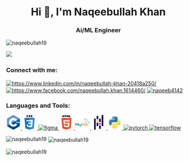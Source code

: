 <h1 align="center">Hi 👋, I'm Naqeebullah Khan</h1>
<h3 align="center">Ai/ML Engineer</h3>

<p align="left"> <img src="https://komarev.com/ghpvc/?username=naqeebullah19&label=Profile%20views&color=0e75b6&style=flat" alt="naqeebullah19" /> </p>

<img src="https://github-profile-trophy.vercel.app/?username=naqeebullah19&theme=dracula&no-bg=true&no-frame=true&margin-w=10" />


<h3 align="left">Connect with me:</h3>
<p align="left">
<a href="https://linkedin.com/in/https://www.linkedin.com/in/naqeebullah-khan-20418a250/" target="blank"><img align="center" src="https://raw.githubusercontent.com/rahuldkjain/github-profile-readme-generator/master/src/images/icons/Social/linked-in-alt.svg" alt="https://www.linkedin.com/in/naqeebullah-khan-20418a250/" height="30" width="40" /></a>
<a href="https://fb.com/https://www.facebook.com/naqeebullah.khan.1614460/" target="blank"><img align="center" src="https://raw.githubusercontent.com/rahuldkjain/github-profile-readme-generator/master/src/images/icons/Social/facebook.svg" alt="https://www.facebook.com/naqeebullah.khan.1614460/" height="30" width="40" /></a>
<a href="https://instagram.com/naqeeb4142" target="blank"><img align="center" src="https://raw.githubusercontent.com/rahuldkjain/github-profile-readme-generator/master/src/images/icons/Social/instagram.svg" alt="naqeeb4142" height="30" width="40" /></a>
</p>

<h3 align="left">Languages and Tools:</h3>
<p align="left"> <a href="https://www.w3schools.com/cpp/" target="_blank" rel="noreferrer"> <img src="https://raw.githubusercontent.com/devicons/devicon/master/icons/cplusplus/cplusplus-original.svg" alt="cplusplus" width="40" height="40"/> </a> <a href="https://www.w3schools.com/css/" target="_blank" rel="noreferrer"> <img src="https://raw.githubusercontent.com/devicons/devicon/master/icons/css3/css3-original-wordmark.svg" alt="css3" width="40" height="40"/> </a> <a href="https://www.figma.com/" target="_blank" rel="noreferrer"> <img src="https://www.vectorlogo.zone/logos/figma/figma-icon.svg" alt="figma" width="40" height="40"/> </a> <a href="https://www.w3.org/html/" target="_blank" rel="noreferrer"> <img src="https://raw.githubusercontent.com/devicons/devicon/master/icons/html5/html5-original-wordmark.svg" alt="html5" width="40" height="40"/> </a> <a href="https://www.mysql.com/" target="_blank" rel="noreferrer"> <img src="https://raw.githubusercontent.com/devicons/devicon/master/icons/mysql/mysql-original-wordmark.svg" alt="mysql" width="40" height="40"/> </a> <a href="https://pandas.pydata.org/" target="_blank" rel="noreferrer"> <img src="https://raw.githubusercontent.com/devicons/devicon/2ae2a900d2f041da66e950e4d48052658d850630/icons/pandas/pandas-original.svg" alt="pandas" width="40" height="40"/> </a> <a href="https://www.python.org" target="_blank" rel="noreferrer"> <img src="https://raw.githubusercontent.com/devicons/devicon/master/icons/python/python-original.svg" alt="python" width="40" height="40"/> </a> <a href="https://pytorch.org/" target="_blank" rel="noreferrer"> <img src="https://www.vectorlogo.zone/logos/pytorch/pytorch-icon.svg" alt="pytorch" width="40" height="40"/> </a> <a href="https://www.tensorflow.org" target="_blank" rel="noreferrer"> <img src="https://www.vectorlogo.zone/logos/tensorflow/tensorflow-icon.svg" alt="tensorflow" width="40" height="40"/> </a> </p>

<p><img align="left" src="https://github-readme-stats.vercel.app/api/top-langs?username=naqeebullah19&show_icons=true&locale=en&layout=compact" alt="naqeebullah19" /></p>

<p>&nbsp;<img align="center" src="https://github-readme-stats.vercel.app/api?username=naqeebullah19&show_icons=true&locale=en" alt="naqeebullah19" /></p>

<p><img align="center" src="https://github-readme-streak-stats.herokuapp.com/?user=naqeebullah19&" alt="naqeebullah19" /></p>
